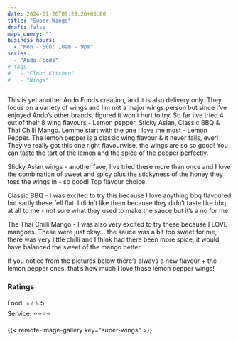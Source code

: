 ```yaml
---
date: 2024-01-26T09:28:20+03:00
title: "Super Wings"
draft: false
maps_query: ""
business_hours:
  - "Mon - Sun: 10am - 9pm"
series:
  - "Ando Foods"
# tags:
#   - "Cloud Kitchen"
#   - "Wings"
---
```


This is yet another Ando Foods creation, and it is also delivery only. They focus on a variety of wings and I’m not a major wings person but since I’ve enjoyed Ando’s other brands, figured it won’t hurt to try. So far I’ve tried 4 out of their 8 wing flavours - Lemon pepper, Sticky Asian, Classic BBQ & Thai Chilli Mango.
Lemme start with the one I love the most - Lemon Pepper. The lemon pepper is a classic wing flavour & it never fails, ever! They’ve really got this one right flavourwise, the wings are so so good! You can taste the tart of the lemon and the spice of the pepper perfectly.

Sticky Asian wings - another fave, I’ve tried these more than once and I love the combination of sweet and spicy plus the stickyness of the honey they toss the wings in - so good! Top flavour choice.

Classic BBQ - I was excited to try this because I love anything bbq flavoured but sadly these fell flat. I didn’t like them because they didn’t taste like bbq at all to me - not sure what they used to make the sauce but it’s a no for me.

The Thai Chilli Mango - I was also very excited to try these because I LOVE mangoes. These were just okay… the sauce was a bit too sweet for me, there was very little chilli and I think had there been more spice, it would have balanced the sweet of the mango better.

If you notice from the pictures below there’s always a new flavour + the lemon pepper ones. that’s how much I love those lemon pepper wings!

### Ratings

Food: ⭐️⭐️⭐️.5<br>
Service: ⭐️⭐️⭐️⭐️<br>

{{< remote-image-gallery key="super-wings" >}}